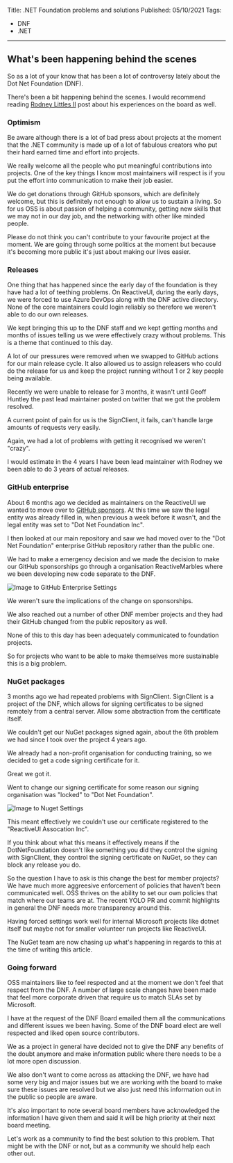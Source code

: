Title: .NET Foundation problems and solutions
Published: 05/10/2021
Tags:
- DNF
- .NET
---

## What's been happening behind the scenes

So as a lot of your know that has been a lot of controversy lately about the Dot Net Foundation (DNF).

There's been a bit happening behind the scenes. I would recommend reading [Rodney Littles II](https://rodneylittlesii.com/posts/topic/foundation-echo-chamber) post about his experiences on the board as well.

### Optimism

Be aware although there is a lot of bad press about projects at the moment that the .NET community is made up of a lot of fabulous creators who put their hard earned time and effort into projects. 

We really welcome all the people who put meaningful contributions into projects. One of the key things I know most maintainers will respect is if you put the effort into communication to make their job easier.

We do get donations through GitHub sponsors, which are definitely welcome, but this is definitely not enough to allow us to sustain a living. So for us OSS is about passion of helping a community, getting new skills that we may not in our day job, and the networking with other like minded people.

Please do not think you can't contribute to your favourite project at the moment. We are going through some politics at the moment but because it's becoming more public it's just about making our lives easier.

### Releases

One thing that has happened since the early day of the foundation is they have had a lot of teething problems. On ReactiveUI, during the early days, we were forced to use Azure DevOps along with the DNF active directory. None of the core maintainers could login reliably so therefore we weren't able to do our own releases. 

We kept bringing this up to the DNF staff and we kept getting months and months of issues telling us we were effectively crazy without problems. This is a theme that continued to this day.

A lot of our pressures were removed when we swapped to GitHub actions for our main release cycle. It also allowed us to assign releasers who could do the release for us and keep the project running without 1 or 2 key people being available.

Recently we were unable to release for 3 months, it wasn't until Geoff Huntley the past lead maintainer posted on twitter that we got the problem resolved. 

A current point of pain for us is the SignClient, it fails, can't handle large amounts of requests very easily.

<?# Twitter 1422505990486851585 /?>

Again, we had a lot of problems with getting it recognised we weren't "crazy".

I would estimate in the 4 years I have been lead maintainer with Rodney we been able to do 3 years of actual releases. 

### GitHub enterprise

About 6 months ago we decided as maintainers on the ReactiveUI we wanted to move over to [GitHub sponsors](https://github.com/sponsors/reactivemarbles). At this time we saw the legal entity was already filled in, when previous a week before it wasn't, and the legal entity was set to "Dot Net Foundation Inc".

I then looked at our main repository and saw we had moved over to the "Dot Net Foundation" enterprise GitHub repository rather than the public one. 

We had to make a emergency decision and we made the decision to make our GitHub sponsorships go through a organisation ReactiveMarbles where we been developing new code separate to the DNF.

![Image to GitHub Enterprise Settings](../images/enterprise-github.png)

We weren't sure the implications of the change on sponsorships.

We also reached out a number of other DNF member projects and they had their GitHub changed from the public repository as well.

None of this to this day has been adequately communicated to foundation projects.

So for projects who want to be able to make themselves more sustainable this is a big problem. 

### NuGet packages

3 months ago we had repeated problems with SignClient. SignClient is a project of the DNF, which allows for signing certificates to be signed remotely from a central server. Allow some abstraction from the certificate itself.

We couldn't get our NuGet packages signed again, about the 6th problem we had since I took over the project 4 years ago.

We already had a non-profit organisation for conducting training, so we decided to get a code signing certificate for it.

Great we got it.

Went to change our signing certificate for some reason our signing organisation was "locked" to "Dot Net Foundation".

![Image to Nuget Settings](../images/lock-out-nuget.png)

This meant effectively we couldn't use our certificate registered to the "ReactiveUI Assocation Inc".

If you think about what this means it effectively means if the DotNetFoundation doesn't like something you did they control the signing with SignClient, they control the signing certificate on NuGet, so they can block any release you do.

So the question I have to ask is this change the best for member projects? We have much more aggreesive enforcement of policies that haven't been communicated well. OSS thrives on the ability to set our own policies that match where our teams are at. The recent YOLO PR and commit highlights in general the DNF needs more transparency around this.

Having forced settings work well for internal Microsoft projects like dotnet itself but maybe not for smaller volunteer run projects like ReactiveUI.

The NuGet team are now chasing up what's happening in regards to this at the time of writing this article.

### Going forward

OSS maintainers like to feel respected and at the moment we don't feel that respect from the DNF. A number of large scale changes have been made that feel more corporate driven that require us to match SLAs set by Microsoft.

I have at the request of the DNF Board emailed them all the communications and different issues we been having. Some of the DNF board elect are well respected and liked open source contributors. 

We as a project in general have decided not to give the DNF any benefits of the doubt anymore and make information public where there needs to be a lot more open discussion.

We also don't want to come across as attacking the DNF, we have had some very big and major issues but we are working with the board to make sure these issues are resolved but we also just need this information out in the public so people are aware.

It's also important to note several board members have acknowledged the information I have given them and said it will be high priority at their next board meeting.

Let's work as a community to find the best solution to this problem. That might be with the DNF or not, but as a community we should help each other out.